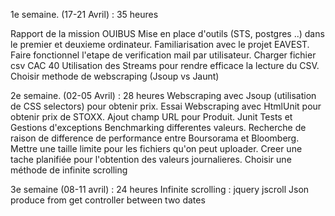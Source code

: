 1e semaine. (17-21 Avril) : 35 heures

Rapport de la mission OUIBUS
Mise en place d'outils (STS, postgres ..) dans le premier et deuxieme ordinateur.
Familiarisation avec le projet EAVEST.
Faire fonctionnel l'etape de verification mail par utilisateur.
Charger fichier csv CAC 40
Utilisation des Streams pour rendre efficace la lecture du CSV.
Choisir methode de webscraping (Jsoup vs Jaunt)


2e semaine. (02-05 Avril) : 28 heures
Webscraping avec Jsoup (utilisation de CSS selectors) pour obtenir prix.
Essai Webscraping avec HtmlUnit pour obtenir prix de STOXX.
Ajout champ URL pour Produit.
Junit Tests et Gestions d'exceptions
Benchmarking differentes valeurs.
Recherche de raison de difference de performance entre Boursorama et Bloomberg.
Mettre une taille limite pour les fichiers qu'on peut uploader.
Creer une tache planifiée pour l'obtention des valeurs journalieres.
Choisir une méthode de infinite scrolling

3e semaine (08-11 avril) : 24 heures
Infinite scrolling : jquery jscroll
Json produce from get controller between two dates
